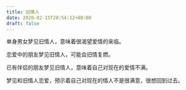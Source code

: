 ```yaml
---
title: 旧情人
date: 2020-02-15T20:54:12+08:00
draft: false
---
```


单身男女梦见旧情人，意味着很渴望爱情的来临。<br>


恋爱中的朋友梦见旧情人，可能会旧情复燃。<br>


已有伴侣的朋友梦见旧情人，意味着自己对现在的爱情不满。<br>


梦见和旧情人恋爱，预示着自己对现在的情人不是很满意，很想回到过去。<br>
